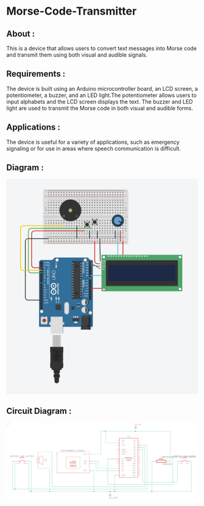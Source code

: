 # Morse-Code-Transmitter

## About :
This is a device that allows users to convert text messages into Morse code and transmit them using both visual and audible signals.

## Requirements :
The device is built using an Arduino microcontroller board, an LCD screen, a potentiometer, a buzzer, and an LED light.The potentiometer allows users to input alphabets and the LCD screen displays the text. The buzzer and LED light are used to transmit the Morse code in both visual and audible forms.

## Applications :
The device is useful for a variety of applications, such as emergency signaling or for use in areas where speech communication is difficult.

## Diagram :
<img src='Diagram.png' alt="diagram"></img>

## Circuit Diagram :
<img src='Circuit.png' alt="circuit"></img>

